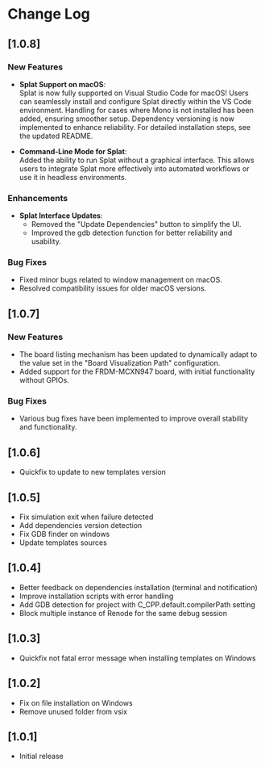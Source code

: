 # Change Log

## [1.0.8]

### New Features

- **Splat Support on macOS**:  
Splat is now fully supported on Visual Studio Code for macOS! Users can seamlessly install and configure Splat directly within the VS Code environment. Handling for cases where Mono is not installed has been added, ensuring smoother setup. Dependency versioning is now implemented to enhance reliability. For detailed installation steps, see the updated README.

- **Command-Line Mode for Splat**:  
Added the ability to run Splat without a graphical interface. This allows users to integrate Splat more effectively into automated workflows or use it in headless environments.

### Enhancements

- **Splat Interface Updates**:  
  - Removed the "Update Dependencies" button to simplify the UI.  
  - Improved the gdb detection function for better reliability and usability.  

### Bug Fixes

- Fixed minor bugs related to window management on macOS.  
- Resolved compatibility issues for older macOS versions.  

## [1.0.7]

### New Features

- The board listing mechanism has been updated to dynamically adapt to the value set in the "Board Visualization Path" configuration.
- Added support for the FRDM-MCXN947 board, with initial functionality without GPIOs.

### Bug Fixes

- Various bug fixes have been implemented to improve overall stability and functionality.

## [1.0.6]

- Quickfix to update to new templates version 

## [1.0.5]

- Fix simulation exit when failure detected
- Add dependencies version detection 
- Fix GDB finder on windows
- Update templates sources

## [1.0.4]

- Better feedback on dependencies installation (terminal and notification)
- Improve installation scripts with error handling
- Add GDB detection for project with C_CPP.default.compilerPath setting
- Block multiple instance of Renode for the same debug session

## [1.0.3]

- Quickfix not fatal error message when installing templates on Windows

## [1.0.2]

- Fix on file installation on Windows
- Remove unused folder from vsix

## [1.0.1]

- Initial release